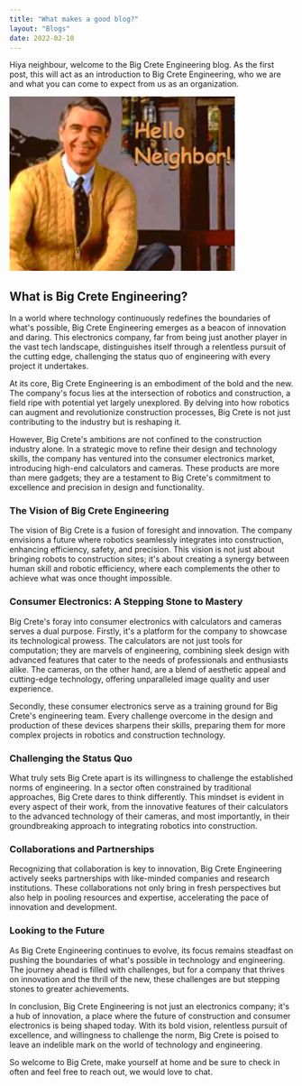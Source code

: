 ```yaml
---
title: "What makes a good blog?"
layout: "Blogs"
date: 2022-02-10
---
```


Hiya neighbour, welcome to the Big Crete Engineering blog. As the first post, this will act as an introduction to Big Crete Engineering,
who we are and what you can come to expect from us as an organization. 

<img class="center-picture sixty-per" src="./Assets/Icons/mrRogers.jpeg">

## What is Big Crete Engineering?

In a world where technology continuously redefines the boundaries of what's possible, Big Crete Engineering emerges as a beacon of innovation and daring. This electronics company, far from being just another player in the vast tech landscape, distinguishes itself through a relentless pursuit of the cutting edge, challenging the status quo of engineering with every project it undertakes.

At its core, Big Crete Engineering is an embodiment of the bold and the new. The company's focus lies at the intersection of robotics and construction, a field ripe with potential yet largely unexplored. By delving into how robotics can augment and revolutionize construction processes, Big Crete is not just contributing to the industry but is reshaping it.

However, Big Crete's ambitions are not confined to the construction industry alone. In a strategic move to refine their design and technology skills, the company has ventured into the consumer electronics market, introducing high-end calculators and cameras. These products are more than mere gadgets; they are a testament to Big Crete's commitment to excellence and precision in design and functionality.

### The Vision of Big Crete Engineering

The vision of Big Crete is a fusion of foresight and innovation. The company envisions a future where robotics seamlessly integrates into construction, enhancing efficiency, safety, and precision. This vision is not just about bringing robots to construction sites; it's about creating a synergy between human skill and robotic efficiency, where each complements the other to achieve what was once thought impossible.

### Consumer Electronics: A Stepping Stone to Mastery

Big Crete's foray into consumer electronics with calculators and cameras serves a dual purpose. Firstly, it's a platform for the company to showcase its technological prowess. The calculators are not just tools for computation; they are marvels of engineering, combining sleek design with advanced features that cater to the needs of professionals and enthusiasts alike. The cameras, on the other hand, are a blend of aesthetic appeal and cutting-edge technology, offering unparalleled image quality and user experience.

Secondly, these consumer electronics serve as a training ground for Big Crete's engineering team. Every challenge overcome in the design and production of these devices sharpens their skills, preparing them for more complex projects in robotics and construction technology.

### Challenging the Status Quo

What truly sets Big Crete apart is its willingness to challenge the established norms of engineering. In a sector often constrained by traditional approaches, Big Crete dares to think differently. This mindset is evident in every aspect of their work, from the innovative features of their calculators to the advanced technology of their cameras, and most importantly, in their groundbreaking approach to integrating robotics into construction.

### Collaborations and Partnerships

Recognizing that collaboration is key to innovation, Big Crete Engineering actively seeks partnerships with like-minded companies and research institutions. These collaborations not only bring in fresh perspectives but also help in pooling resources and expertise, accelerating the pace of innovation and development.

### Looking to the Future

As Big Crete Engineering continues to evolve, its focus remains steadfast on pushing the boundaries of what's possible in technology and engineering. The journey ahead is filled with challenges, but for a company that thrives on innovation and the thrill of the new, these challenges are but stepping stones to greater achievements.

In conclusion, Big Crete Engineering is not just an electronics company; it's a hub of innovation, a place where the future of construction and consumer electronics is being shaped today. With its bold vision, relentless pursuit of excellence, and willingness to challenge the norm, Big Crete is poised to leave an indelible mark on the world of technology and engineering.

So welcome to Big Crete, make yourself at home and be sure to check in often and feel free to reach out, we would love to chat.
